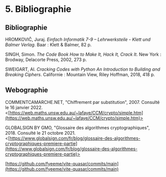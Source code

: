 # 5. Bibliographie

## Bibliographie

HROMKOVIČ, Juraj. *Einfach Informatik 7-9 – Lehrwerksteile - Klett und Balmer Verlag*. Baar : Klett & Balmer, 82 p.

SINGH, Simon. *The Code Book How to Make It, Hack It, Crack It*. New York : Brodway, Delacorte Press, 2002, 273 p.

SWEIGART, Al. *Cracking Codes with Python An Introduction to Building and Breaking Ciphers*. Californie : Mountain View, Riley Hoffman, 2018, 418 p.

## Webographie

COMMENTCAMARCHE.NET, "Chiffrement par substitution", 2007. Consulté le 16 janvier 2022. <[https://web.maths.unsw.edu.au/~lafaye/CCM/crypto/simple.htm](https://web.maths.unsw.edu.au/~lafaye/CCM/crypto/simple.htm)>

GLOBALSIGN BY GMO, "Glossaire des algorithmes cryptographiques", 2018. Consulté le 21 octobre 2021. <[https://www.globalsign.com/fr/blog/glossaire-des-algorithmes-cryptographiques-premiere-partie](https://www.globalsign.com/fr/blog/glossaire-des-algorithmes-cryptographiques-premiere-partie)>

[https://github.com/fyeeme/vite-quasar/commits/main](https://github.com/fyeeme/vite-quasar/commits/main)

[^defaultSource]: default page [https://github.com/AkimBerreqia/vite-quasar/commit/dd8b033a09c79167c66c5d90a6c7325dde1dd5d0](https://github.com/AkimBerreqia/vite-quasar/commit/dd8b033a09c79167c66c5d90a6c7325dde1dd5d0)

[^quasarSaasSource]: style quasar variables [https://github.com/AkimBerreqia/vite-quasar/commit/7fbe534dc6d95d63d8f41ec6a1d0855db3f11ce8](https://github.com/AkimBerreqia/vite-quasar/commit/7fbe534dc6d95d63d8f41ec6a1d0855db3f11ce8)

[^quasarSource]: documentation *Quasar* [https://quasar.dev/](https://quasar.dev/)

[^inputSource]: Standard, "Placeholder [https://quasar.dev/vue-components/input#standard](https://quasar.dev/vue-components/input#standard)

[^quizSource]: quiz [https://simplestepscode.com/javascript-quiz-tutorial/](https://simplestepscode.com/javascript-quiz-tutorial/)

[^lexiqueSource]: Masonry like table grid [https://quasar.dev/layout/grid/flexbox-patterns#masonry-with-pseudo-selectors-to-break-rows-columns](https://quasar.dev/layout/grid/flexbox-patterns#masonry-with-pseudo-selectors-to-break-rows-columns)

[^librarySource]: library [https://developpaper.com/vue-uses-v-html-to-highlight-keywords-words-in-a-string/](https://developpaper.com/vue-uses-v-html-to-highlight-keywords-words-in-a-string/)